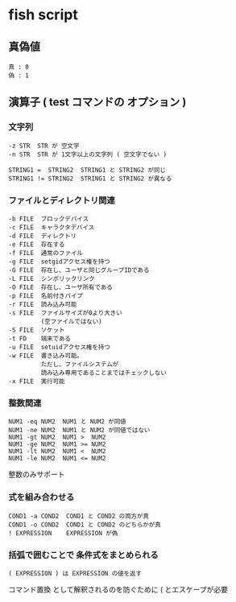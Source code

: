 
# fish script

## 真偽値
```
真 : 0
偽 : 1
```

## 演算子 ( test コマンドの オプション )

### 文字列
```
-z STR  STR が 空文字
-n STR  STR が 1文字以上の文字列 ( 空文字でない )

STRING1 =  STRING2  STRING1 と STRING2 が同じ
STRING1 != STRING2  STRING1 と STRING2 が異なる
```

### ファイルとディレクトリ関連
```
-b FILE  ブロックデバイス
-c FILE  キャラクタデバイス
-d FILE  ディレクトリ
-e FILE  存在する
-f FILE  通常のファイル
-g FILE  setgidアクセス権を持つ
-G FILE  存在し、ユーザと同じグループIDである
-L FILE  シンボリックリンク
-O FILE  存在し、ユーザ所有である
-p FILE  名前付きパイプ
-r FILE  読み込み可能
-s FILE  ファイルサイズが0より大きい
         (空ファイルではない)
-S FILE  ソケット
-t FD    端末である
-u FILE  setuidアクセス権を持つ
-w FILE  書き込み可能。
         ただし、ファイルシステムが
         読み込み専用であることまではチェックしない
-x FILE  実行可能
```

### 整数関連
```
NUM1 -eq NUM2  NUM1 と NUM2 が同値
NUM1 -ne NUM2  NUM1 と NUM2 が同値ではない
NUM1 -gt NUM2  NUM1 >  NUM2 
NUM1 -ge NUM2  NUM1 >= NUM2 
NUM1 -lt NUM2  NUM1 <  NUM2 
NUM1 -le NUM2  NUM1 <= NUM2 
```
整数のみサポート


### 式を組み合わせる
```
COND1 -a COND2  COND1 と COND2 の両方が真
COND1 -o COND2  COND1 と COND2 のどちらかが真
! EXPRESSION    EXPRESSION が偽
```


### 括弧で囲むことで 条件式をまとめられる
```
( EXPRESSION ) は EXPRESSION の値を返す
```
コマンド置換 として解釈されるのを防ぐために
\( とエスケープが必要



